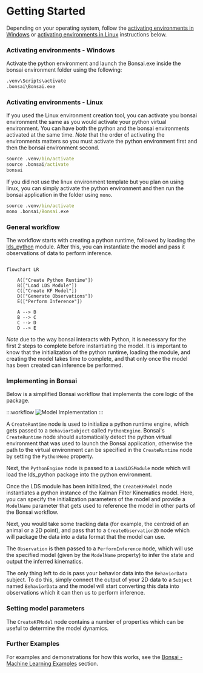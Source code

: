 # Getting Started

Depending on your operating system, follow the [activating environments in Windows](#activating-environments---windows) or [activating environments in Linux](#activating-environments---linux) instructions below.

### Activating environments - Windows

Activate the python environment and launch the Bonsai.exe inside the bonsai environment folder using the following:

```cmd
.venv\Scripts\activate
.bonsai\Bonsai.exe
```

### Activating environments - Linux

If you used the Linux environment creation tool, you can activate you bonsai environment the same as you would activate your python virtual environment. You can have both the python and the bonsai environments activated at the same time. *Note* that the order of activating the environments matters so you must activate the python environment first and then the bonsai environment second.

```cmd
source .venv/bin/activate
source .bonsai/activate
bonsai
```

If you did not use the linux environment template but you plan on using linux, you can simply activate the python environment and then run the bonsai application in the folder using `mono`.

```cmd
source .venv/bin/activate
mono .bonsai/Bonsai.exe
```

### General workflow

The workflow starts with creating a python runtime, followed by loading the [lds_python](https://github.com/joacorapela/lds_python) module. After this, you can instantiate the model and pass it observations of data to perform inference.

```mermaid

flowchart LR

    A(["Create Python Runtime"])
    B(["Load LDS Module"])
    C(["Create KF Model"])
    D(["Generate Observations"])
    E(["Perform Inference"])

    A --> B
    B --> C
    C --> D
    D --> E

```

*Note* due to the way bonsai interacts with Python, it is necessary for the first 2 steps to complete before instantiating the model. It is important to know that the initialization of the python runtime, loading the module, and creating the model takes time to complete, and that only once the model has been created can inference be performed.

### Implementing in Bonsai

Below is a simplified Bonsai workflow that implements the core logic of the package.

:::workflow
![Model Implementation](~/workflows/KFModelImplementation.bonsai)
:::

A `CreateRuntime` node is used to initialize a python runtime engine, which gets passed to a `BehaviorSubject` called `PythonEngine`. Bonsai's `CreateRuntime` node should automatically detect the python virtual environment that was used to launch the Bonsai application, otherwise the path to the virtual environment can be specified in the `CreateRuntime` node by setting the `PythonHome` property.

Next, the `PythonEngine` node is passed to a `LoadLDSModule` node which will load the lds_python package into the python environment.

Once the LDS module has been initialized, the `CreateKFModel` node instantiates a python instance of the Kalman Filter Kinematics model. Here, you can specify the initialization parameters of the model and provide a `ModelName` parameter that gets used to reference the model in other parts of the Bonsai workflow.

Next, you would take some tracking data (for example, the centroid of an animal or a 2D point), and pass that to a `CreateObservation2D` node which will package the data into a data format that the model can use.

The `Observation` is then passed to a `PerformInference` node, which will use the specified model (given by the `ModelName` property) to infer the state and output the inferred kinematics.

The only thing left to do is pass your behavior data into the `BehaviorData` subject. To do this, simply connect the output of your 2D data to a `Subject` named `BehaviorData` and the model will start converting this data into observations which it can then us to perform inference.

### Setting model parameters

The `CreateKFModel` node contains a number of properties which can be useful to determine the model dynamics. 

### Further Examples

For examples and demonstrations for how this works, see the [Bonsai - Machine Learning Examples](../../../examples/README.md) section.
